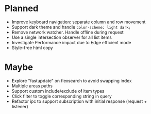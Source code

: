 # Planned

- Improve keyboard navigation: separate column and row movement
- Support dark theme and handle `color-scheme: light dark;`
- Remove network watcher. Handle offline during request
- Use a single intersection observer for all list items
- Investigate Performance impact due to Edge efficient mode
- Style-free html copy

# Maybe

- Explore "fastupdate" on flexsearch to avoid swapping index
- Multiple areas paths
- Support custom include/exclude of item types
- Click filter to toggle corresponding string in query
- Refactor ipc to support subscription with initial response (request + listener)
